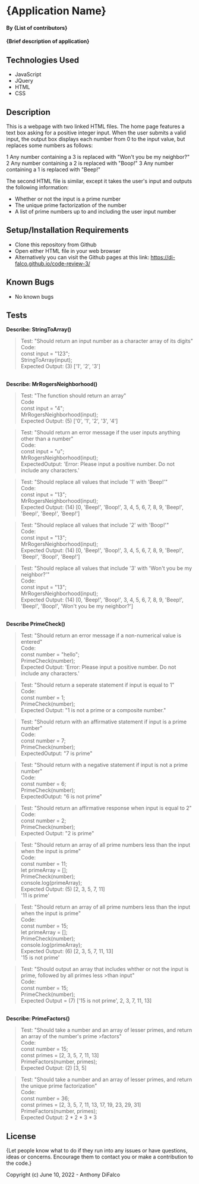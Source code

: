 # {Application Name}

#### By {List of contributors}

#### {Brief description of application}

## Technologies Used

* JavaScript
* JQuery
* HTML
* CSS

## Description

This is a webpage with two linked HTML files. The home page features a text box asking for a positive integer input. When the user submits a valid input, the output box displays each number from 0 to the input value, but replaces some numbers as follows:

1 Any number containing a 3 is replaced with "Won't you be my neighbor?"
2 Any number containing a 2 is replaced with "Boop!"
3 Any number containing a 1 is replaced with "Beep!"

The second HTML file is similar, except it takes the user's input and outputs the following information:

* Whether or not the input is a prime number
* The unique prime factorization of the number
* A list of prime numbers up to and including the user input number

## Setup/Installation Requirements

* Clone this repository from Github
* Open either HTML file in your web browser
* Alternatively you can visit the Github pages at this link: https://di-falco.github.io/code-review-3/

## Known Bugs

* No known bugs

## Tests

<strong>Describe: StringToArray()</strong><br>

>Test: "Should return an input number as a character array of its digits"<br>
>Code:<br>
>const input = "123";<br>
>StringToArray(input);<br>
>Expected Output: (3) ['1', '2', '3']<br>

<br><strong>Describe: MrRogersNeighborhood()</strong><br>

>Test: "The function should return an array"<br>
>Code<br>
>const input = "4";<br>
>MrRogersNeighborhood(input);<br>
>Expected Output: (5) ['0', '1', '2', '3', '4']<br>

>Test: "Should return an error message if the user inputs anything other than a number"<br>
>Code:<br>
>const input = "u";<br>
>MrRogersNeighborhood(input);<br>
>ExpectedOutput: 'Error: Please input a positive number. Do not include any characters.'<br>

>Test: "Should replace all values that include '1' with 'Beep!'"<br>
>Code:<br>
>const input = "13";<br>
>MrRogersNeighborhood(input);<br>
>Expected Output: (14) [0, 'Beep!', 'Boop!', 3, 4, 5, 6, 7, 8, 9, 'Beep!', 'Beep!', 'Beep!', 'Beep!']<br>

>Test: "Should replace all values that include '2' with 'Boop!'"<br>
>Code:<br>
>const input = "13";<br>
>MrRogersNeighborhood(input);<br>
>Expected Output: (14) [0, 'Beep!', 'Boop!', 3, 4, 5, 6, 7, 8, 9, 'Beep!', 'Beep!', 'Boop!', 'Beep!']<br>

>Test: "Should replace all values that include '3' with 'Won't you be my neighbor?'"<br>
>Code:<br>
>const input = "13";<br>
>MrRogersNeighborhood(input);<br>
>Expected Output: (14) [0, 'Beep!', 'Boop!', 3, 4, 5, 6, 7, 8, 9, 'Beep!', 'Beep!', 'Boop!', 'Won't you be my neighbor?']<br>


<br><strong>Describe PrimeCheck()</strong><br>

>Test: "Should return an error message if a non-numerical value is entered"<br>
>Code:<br>
>const number = "hello";<br>
>PrimeCheck(number);<br>
>Expected Output: 'Error: Please input a positive number. Do not include any characters.'<br>

>Test: "Should return a seperate statement if input is equal to 1"<br>
>Code:<br>
>const number = 1;<br>
>PrimeCheck(number);<br>
>Expected Output: "1 is not a prime or a composite number."<br>

>Test: "Should return with an affirmative statement if input is a prime number"<br>
>Code:<br>
>const number = 7;<br>
>PrimeCheck(number);<br>
>ExpectedOutput: "7 is prime"<br>

>Test: "Should return with a negative statement if input is not a prime number"<br>
>Code:<br>
>const number = 6;<br>
>PrimeCheck(number);<br>
>ExpectedOutput: "6 is not prime"<br>

>Test: "Should return an affirmative response when input is equal to 2"<br>
>Code:<br>
>const number = 2;<br>
>PrimeCheck(number);<br>
>Expected Output: "2 is prime"<br>

>Test: "Should return an array of all prime numbers less than the input when the input is prime"<br>
>Code:<br>
>const number = 11;<br>
>let primeArray = [];<br>
>PrimeCheck(number);<br>
>console.log(primeArray);<br>
>Expected Output: (5) [2, 3, 5, 7, 11]<br>
>                 '11 is prime'<br>

>Test: "Should return an array of all prime numbers less than the input when the input is prime"<br>
>Code:<br>
>const number = 15;<br>
>let primeArray = [];<br>
>PrimeCheck(number);<br>
>console.log(primeArray);<br>
>Expected Output: (6) [2, 3, 5, 7, 11, 13]<br>
>                 '15 is not prime'<br>

>Test: "Should output an array that includes whther or not the input is prime, followed by all primes less >than input"<br>
>Code:<br>
>const number = 15;<br>
>PrimeCheck(number);<br>
>Expected Output = (7) ['15 is not prime', 2, 3, 7, 11, 13]<br>


<br><strong>Describe: PrimeFactors()</strong><br>


>Test: "Should take a number and an array of lesser primes, and return an array of the number's prime >factors"<br>
>Code:<br>
>const number = 15;<br>
>const primes = [2, 3, 5, 7, 11, 13]<br>
>PrimeFactors(number, primes);<br>
>Expected Output: (2) [3, 5]<br>

>Test: "Should take a number and an array of lesser primes, and return the unique prime factorization"<br>
>Code:<br>
>const number = 36;<br>
>const primes = [2, 3, 5, 7, 11, 13, 17, 19, 23, 29, 31]<br>
>PrimeFactors(number, primes);<br>
>Expected Output: 2 * 2 * 3 * 3<br>

## License

{Let people know what to do if they run into any issues or have questions, ideas or concerns.  Encourage them to contact you or make a contribution to the code.}

Copyright (c) June 10, 2022 - Anthony DiFalco
